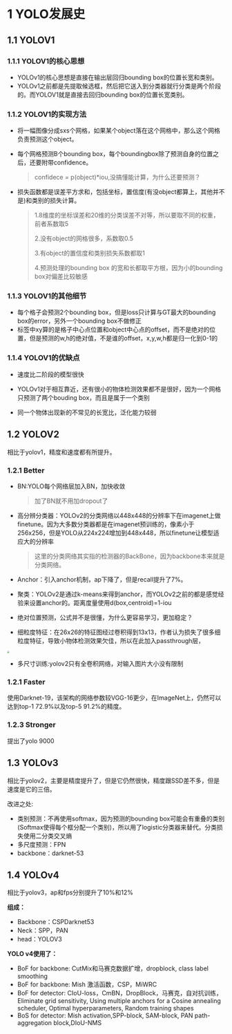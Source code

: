 # 1 YOLO发展史

## 1.1 YOLOV1

### 1.1.1 YOLOV1的核心思想

* YOLOv1的核心思想是直接在输出层回归bounding box的位置长宽和类别。
* YOLOv1之前都是先提取候选框，然后把它送入到分类器就行分类是两个阶段的。而YOLOV1就是直接去回归bounding box的位置长宽类别。

### 1.1.2 YOLOV1的实现方法

* 将一幅图像分成sxs个网格，如果某个object落在这个网格中，那么这个网格负责预测这个object。

* 每个网格预测B个bounding box，每个boundingbox除了预测自身的位置之后，还要附带confidence。

  > confidece = p(object)*iou,没搞懂能计算，为什么还要预测？

* 损失函数都是误差平方求和，包括坐标，置信度(有没object都算上，其他并不是)和类别的损失计算。

  >1.8维度的坐标误差和20维的分类误差不对等，所以要取不同的权重，前者系数取5
  >
  >2.没有object的网格很多，系数取0.5
  >
  >3.有object的置信度和类别损失系数都取1
  >
  >4.预测处理的bounding box 的宽和长都取平方根，因为小的bounding box对偏差比较敏感

### 1.1.3 YOLOV1的其他细节

* 每个格子会预测2个bounding box，但是loss只计算与GT最大的bounding box的error，另外一个bounding box不做修正
* 标签中xy算的是格子中心点位置和object中心点的offset，而不是绝对的位置，但是预测的w,h的绝对值，不是谁的offset，x,y,w,h都是归一化到0-1的

### 1.1.4 YOLOV1的优缺点

* 速度比二阶段的模型很快

* YOLOv1对于相互靠近，还有很小的物体检测效果都不是很好，因为一个网格只预测了两个bouding box，而且是属于一个类别

* 同一个物体出现新的不常见的长宽比，泛化能力较弱

  

## 1.2 YOLOV2

相比于yolov1，精度和速度都有所提升。

### 1.2.1 Better

* BN:YOLO每个网络层加入BN，加快收敛

  > 加了BN就不用加dropout了

* 高分辨分类器：YOLOv2的分类网络以448x448的分辨率下在imagenet上做finetune。因为大多数分类器都是在imagenet预训练的，像素小于256x256，但是YOLO从224x224增加到448x448，所以finetune让模型适应大的分辨率

  > 这里的分类网络其实指的检测器的BackBone，因为backbone本来就是分类网络。

* Anchor：引入anchor机制，ap下降了，但是recall提升了7%。

* 聚类：YOLOv2是通过k-means来得到anchor，而YOLOv2之前的都是感觉经验来设置anchor的。距离度量使用d(box,centroid)=1-iou

* 绝对位置预测，公式并不是很懂，为什么更容易学习，更加稳定？

* 细粒度特征：在26x26的特征图经过卷积得到13x13，作者认为损失了很多细粒度特征，导致小物体检测效果欠佳，所以在此加入passthrough层，

<img src="https://gitee.com/weifagan/MyPic/raw/master/img/passthrough.jpg" style="zoom:33%;" />

* 多尺寸训练:yolov2只有全卷积网络，对输入图片大小没有限制

### 1.2.1 Faster 

使用Darknet-19，该架构的网络参数较VGG-16更少，在ImageNet上，仍然可以达到top-1 72.9%以及top-5 91.2%的精度。

### 1.2.3 Stronger

提出了yolo 9000



## 1.3 YOLOv3

相比于yolov2，主要是精度提升了，但是它仍然很快，精度跟SSD差不多，但是速度是它的三倍。

改进之处:

* 类别预测：不再使用softmax，因为预测的bounding box可能会有重叠的类别(Softmax使得每个框分配一个类别)，所以用了logistic分类器来替代。分类损失使用二分类交叉熵
* 多尺度预测：FPN
* backbone：darknet-53



## 1.4 YOLOv4

相比于yolov3，ap和fps分别提升了10%和12%

**组成：**

* Backbone：CSPDarknet53
* Neck：SPP，PAN
* head：YOLOV3

**YOLO v4使用了：**

* BoF for backbone: CutMix和马赛克数据扩增，dropblock, class label smoothing
* BoF for backbone: Mish 激活函数，CSP，MiWRC
* BoF for detector: CIoU-loss，CmBN，DropBlock，马赛克，自对抗训练，Eliminate grid sensitivity, Using multiple anchors for a Cosine annealing scheduler, Optimal hyperparameters, Random training shapes
* BoS for detector: Mish activation,SPP-block, SAM-block, PAN path-aggregation block,DIoU-NMS

